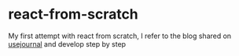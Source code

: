 # react-from-scratch


My first attempt with react from scratch, I refer to the blog shared on [usejournal](https://blog.usejournal.com/creating-a-react-app-from-scratch-f3c693b84658) and develop step by step
